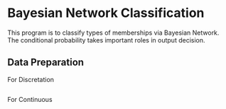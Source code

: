 # Bayesian Network Classification
This program is to classify types of memberships via Bayesian Network.
The conditional probability takes important roles in output decision. 

## Data Preparation 

For Discretation
```

```
For Continuous  
```

```
